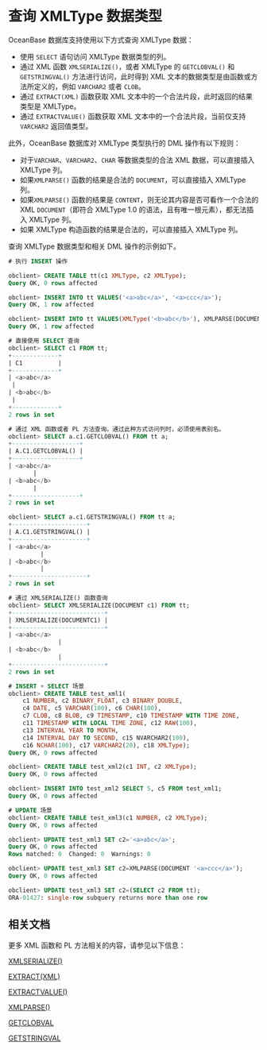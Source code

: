 # 查询 XMLType 数据类型

OceanBase 数据库支持使用以下方式查询 XMLType 数据：

- 使用 `SELECT` 语句访问 XMLType 数据类型的列。 
- 通过 XML 函数 `XMLSERIALIZE()`，或者 XMLType 的 `GETCLOBVAL()` 和 `GETSTRINGVAL()` 方法进行访问，此时得到 XML 文本的数据类型是由函数或方法所定义的，例如 `VARCHAR2` 或者 `CLOB`。
- 通过 `EXTRACT(XML)` 函数获取 XML 文本中的一个合法片段，此时返回的结果类型是 XMLType。
- 通过 `EXTRACTVALUE()` 函数获取 XML 文本中的一个合法片段，当前仅支持 `VARCHAR2` 返回值类型。

此外，OceanBase 数据库对 XMLType 类型执行的 DML 操作有以下规则：

- 对于`VARCHAR`、`VARCHAR2`、`CHAR` 等数据类型的合法 XML 数据，可以直接插入 XMLType 列。
- 如果`XMLPARSE()` 函数的结果是合法的 `DOCUMENT`，可以直接插入 XMLType 列。
- 如果`XMLPARSE()` 函数的结果是 `CONTENT`，则无论其内容是否可看作一个合法的 XML `DOCUMENT`（即符合 XMLType 1.0 的语法，且有唯一根元素），都无法插入 XMLType 列。
- 如果 XMLType 构造函数的结果是合法的，可以直接插入 XMLType 列。

查询 XMLType 数据类型和相关 DML 操作的示例如下。

```sql
# 执行 INSERT 操作

obclient> CREATE TABLE tt(c1 XMLType, c2 XMLType);
Query OK, 0 rows affected 

obclient> INSERT INTO tt VALUES('<a>abc</a>', '<a>ccc</a>');
Query OK, 1 row affected 

obclient> INSERT INTO tt VALUES(XMLType('<b>abc</b>'), XMLPARSE(DOCUMENT '<b>ccc</b>'));
Query OK, 1 row affected 

# 直接使用 SELECT 查询
obclient> SELECT c1 FROM tt;
+-------------+
| C1          |
+-------------+
| <a>abc</a>
 |
| <b>abc</b>
 |
+-------------+
2 rows in set 

# 通过 XML 函数或者 PL 方法查询。通过此种方式访问列时，必须使用表别名。
obclient> SELECT a.c1.GETCLOBVAL() FROM tt a;
+-------------------+
| A.C1.GETCLOBVAL() |
+-------------------+
| <a>abc</a>
       |
| <b>abc</b>
       |
+-------------------+
2 rows in set 

obclient> SELECT a.c1.GETSTRINGVAL() FROM tt a;
+---------------------+
| A.C1.GETSTRINGVAL() |
+---------------------+
| <a>abc</a>
         |
| <b>abc</b>
         |
+---------------------+
2 rows in set 

# 通过 XMLSERIALIZE() 函数查询
obclient> SELECT XMLSERIALIZE(DOCUMENT c1) FROM tt;
+--------------------------+
| XMLSERIALIZE(DOCUMENTC1) |
+--------------------------+
| <a>abc</a>
              |
| <b>abc</b>
              |
+--------------------------+
2 rows in set 

# INSERT + SELECT 场景
obclient> CREATE TABLE test_xml1(
    c1 NUMBER, c2 BINARY_FLOAT, c3 BINARY_DOUBLE, 
    c4 DATE, c5 VARCHAR(100), c6 CHAR(100), 
    c7 CLOB, c8 BLOB, c9 TIMESTAMP, c10 TIMESTAMP WITH TIME ZONE, 
    c11 TIMESTAMP WITH LOCAL TIME ZONE, c12 RAW(100), 
    c13 INTERVAL YEAR TO MONTH, 
    c14 INTERVAL DAY TO SECOND, c15 NVARCHAR2(100), 
    c16 NCHAR(100), c17 VARCHAR2(20), c18 XMLType);
Query OK, 0 rows affected

obclient> CREATE TABLE test_xml2(c1 INT, c2 XMLType);
Query OK, 0 rows affected

obclient> INSERT INTO test_xml2 SELECT 5, c5 FROM test_xml1;
Query OK, 0 rows affected

# UPDATE 场景
obclient> CREATE TABLE test_xml3(c1 NUMBER, c2 XMLType);
Query OK, 0 rows affected

obclient> UPDATE test_xml3 SET c2='<a>abc</a>';
Query OK, 0 rows affected 
Rows matched: 0  Changed: 0  Warnings: 0

obclient> UPDATE test_xml3 SET c2=XMLPARSE(DOCUMENT '<a>ccc</a>');
Query OK, 0 rows affected

obclient> UPDATE test_xml3 SET c2=(SELECT c2 FROM tt);
ORA-01427: single-row subquery returns more than one row
```

## 相关文档

更多 XML 函数和 PL 方法相关的内容，请参见以下信息：

[XMLSERIALIZE()](../../../5.functions-of-oracle-mode/2.single-row-functions-of-oracle-mode/13.xml-functions-of-oracle-mode/3.querying-xmltype-data-functions-of-oracle-mode/3.xmlserialize-function-of-oracle-mode.md)

[EXTRACT(XML)](../../../5.functions-of-oracle-mode/2.single-row-functions-of-oracle-mode/13.xml-functions-of-oracle-mode/3.querying-xmltype-data-functions-of-oracle-mode/1.extract-function-of-oracle-mode.md)

[EXTRACTVALUE()](../../../5.functions-of-oracle-mode/2.single-row-functions-of-oracle-mode/13.xml-functions-of-oracle-mode/3.querying-xmltype-data-functions-of-oracle-mode/2.extract-value-function-of-oracle-mode.md)

[XMLPARSE()](../../../5.functions-of-oracle-mode/2.single-row-functions-of-oracle-mode/13.xml-functions-of-oracle-mode/2.construct-xmltype-data-functions-of-oracle-mode/4.xmlparse-function-of-oracle-mode.md)

[GETCLOBVAL](../../../../../3.pl-reference/3.pl-oracle/14.pl-system-package-oracle/296.xmltype-oracle/3.getclobval-oracle.md)

[GETSTRINGVAL](../../../../../3.pl-reference/3.pl-oracle/14.pl-system-package-oracle/296.xmltype-oracle/4.getstringval-oracle.md)